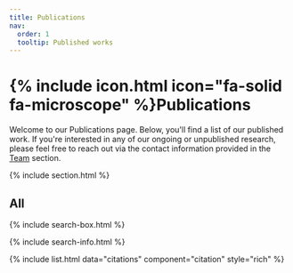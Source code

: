 ```yaml
---
title: Publications
nav:
  order: 1
  tooltip: Published works
---
```


# {% include icon.html icon="fa-solid fa-microscope" %}Publications

Welcome to our Publications page. Below, you'll find a list of our published work. If you're interested in any of our ongoing or unpublished research, please feel free to reach out via the contact information provided in the [Team](https://goudetgroup.github.io/GoudetWebsite/team/) section.

{% include section.html %}

## All

{% include search-box.html %}

{% include search-info.html %}

{% include list.html data="citations" component="citation" style="rich" %}
